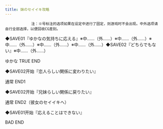 ```yaml
---
title: 妹のセイイキ攻略
---
```


                注：※号标注的选项如果在设定中进行了固定，则游戏时不会出现。中外选项请自行全部选择，以便回收CG差别。

◆SAVE01『ゆかなの気持ちに応える』※中……（外……）※中……（外……）※中……（外……）※中……（外……）※中……（外……）◆SAVE02『どちらでもない』※中……（外……）

ゆかな TRUE END

◆SAVE02开始『恋人らしい関係に変わりたい』

通常 END1

◆SAVE02开始『兄妹らしい関係に戻りたい』

通常 END2（彼女のセイイキへ）

◆SAVE01开始『応えることはできない』

BAD END
              
